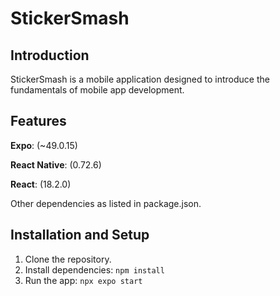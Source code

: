 # StickerSmash

## Introduction
StickerSmash is a mobile application designed to introduce the fundamentals of mobile app development.

## Features
**Expo**: (~49.0.15)

**React Native**: (0.72.6)

**React**: (18.2.0)

Other dependencies as listed in package.json.

## Installation and Setup
1. Clone the repository.
2. Install dependencies: `npm install`
3. Run the app: `npx expo start`

